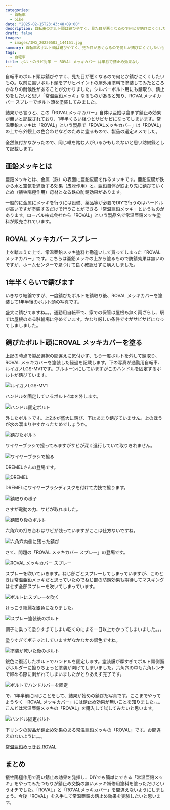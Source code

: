 ```yaml
---
categories:
  - 自転車
  - bike
date: "2025-02-15T23:43:48+09:00"
description: 自転車のボルト頭は錆びやすく、見た目が悪くなるので何とか錆びにくくしたいもの。「常温亜鉛メッキ」なるものがあると知り、「ROVALメッキカバー」を購入。しかしこの製品は亜鉛を含まず、「ROVAL」が正解でした。間違って購入してしまい、間違い防止として記録に残します。
draft: false
images:
  - images/IMG_20220503_144151.jpg
summary: 自転車のボルト頭は錆びやすく、見た目が悪くなるので何とか錆びにくくしたいもの。「常温亜鉛メッキ」なるものがあると知り、ROVALメッキカバー スプレーを購入しボルト頭を塗装、が、しかし、、、
tags:
  - 自転車
title: ボルトのサビ対策 － ROVAL メッキカバー は単独で錆止め効果なし
---
```


自転車のボルト頭は錆びやすく、見た目が悪くなるので何とか錆びにくくしたいもの。以前に黒いボルト頭をアサヒペイントの屋外用塗料で塗装してみたところかなりの耐候性があることが分かりました。シルバーボルト用にも錆取り、錆止めをしたいと思い「常温亜鉛メッキ」なるものがあると知り、ROVALメッキカバー スプレーでボルト頭を塗装してみました。

結果から言うと、この「ROVALメッキカバー」自体は亜鉛は含まず錆止め効果が無いと記載されており、1年半くらい経つとサビサビになってしまいます。常温亜鉛メッキは「ROVAL」という製品で「ROVALメッキカバー」は「ROVAL」の上から外観上の色合わせなどのために塗るもので、製品の選定ミスでした。

全然気付かなかったので、同じ轍を踏む人がいるかもしれないと思い防備録として記載します。

## 亜鉛メッキとは

亜鉛メッキとは、金属（鉄）の表面に亜鉛皮膜を作るメッキです。亜鉛皮膜が鉄から水と空気を遮断する効果（皮膜作用）と、亜鉛自体が鉄より先に錆びていくため（犠牲陽極作用）母材となる鉄の防錆効果があります。

一般的に金属にメッキを行うには設備、薬品等が必要でDIYで行うのはハードルが高いですが塗装するだけで行うことができる「常温亜鉛メッキ」というものがあります。ローバル株式会社から「ROVAL」という製品名で常温亜鉛メッキ塗料が販売されています。

## ROVAL メッキカバー スプレー

上を踏まえた上で、常温亜鉛メッキ塗料と勘違いして買ってしまった「ROVAL
メッキカバー」です。こちらは亜鉛メッキの上から塗るもので防錆効果は無いのですが、ホームセンターで見つけて良く確認せずに購入しました。

## 1年半くらいで錆びます

いきなり結論ですが、一度錆びたボルトを錆取り後、ROVAL
メッキカバーを塗装して1年半後のボルト頭の写真です。

盛大に錆びてますね。。。通勤用自転車で、家での保管は屋根も無く雨ざらし、駅では屋根のある駐輪場に停めています。かなり厳しい条件ですがサビサビになってしましました。

## 錆びたボルト頭にROVAL メッキカバーを塗る

上記の時点で製品選択の間違えに気付かず、もう一度ボルトを外して錆取り、ROVAL
メッキカバーを塗装した経過を記載します。下の写真が通勤用自転車、ルイガノLGS-MV1です。ブルホーンにしていますがこのハンドルを固定するボルトが錆びています。

![ルイガノLGS-MV1](./images/IMG_20220503_142016.jpg)

ハンドルを固定しているボルト4本を外します。

![ハンドル固定ボルト](./images/IMG_20220503_141943.jpg)

外したボルトです。上2本が盛大に錆び、下はあまり錆びていません。上のほうが水の溜まりやすかったためでしょうか。

![錆びたボルト](./images/IMG_20220503_142052.jpg)

ワイヤーブラシで擦ってみますがサビが深く進行していて取りきれません。

![ワイヤーブラシで擦る](./images/IMG_20220503_143118.jpg)

DREMELさんの登場です。

![DREMEL](./images/IMG_20220503_143341.jpg)

DREMELにワイヤーブラシディスクを付けて力技で擦ります。

![錆取りの様子](./images/IMG_20220503_143402.jpg)

さすが電動の力、サビが取れました。

![錆取り後のボルト](./images/IMG_20220503_144025.jpg)

六角穴の打ち合わはサビが残っていますがここは仕方ないですね。

![六角穴内側に残った錆び](./images/IMG_20220503_144100.jpg)

さて、問題の「ROVAL メッキカバー スプレー」の登場です。

![ROVAL メッキカバー スプレー](./images/IMG_20220503_144151.jpg)

スプレーを吹いていきます。ねじ部ごとスプレーしてしまっていますが、このときは常温亜鉛メッキだと思っていたのでねじ部の防錆効果も期待してマスキングはせず全部スプレーを吹いてしまっています。

![ボルトにスプレーを吹く](./images/IMG_20220503_144326.jpg)

けっこう綺麗な銀色になりました。

![スプレー塗装後のボルト](./images/IMG_20220503_152010.jpg)

調子に乗って塗りすぎてしまい乾くのにまる一日以上かかってしまいました。。。

塗りすぎてボテッとしていますがなかなかの銀色ですね。

![塗装が乾いた後のボルト](./images/IMG_20220507_110408.jpg)

銀色に復活したボルトでハンドルを固定します。塗装膜が厚すぎてボルト頭側面がホルダーに擦りちょっと塗装が剥げてしまいました。六角穴の中も六角レンチで締める際に剥がれてしまいましたがとりあえず完了です。

![ボルトでハンドルバーを固定](./images/IMG_20220507_111053.jpg)

で、1年半前に同じことをして、結果が始めの錆びた写真です。ここまでやってようやく「ROVAL
メッキカバー」には錆止め効果が無いことを知りました。。。こんどは常温亜鉛メッキの「ROVAL」を購入して試してみたいと思います。

![ハンドル固定ボルト](./images/IMG_20220503_141943.jpg)

下リンクの製品が錆止め効果のある常温亜鉛メッキの「ROVAL」です。お間違えのないように。。。

[常温亜鉛めっきお ROVAL](https://www.roval.co.jp/products/roval/)

## まとめ

犠牲陽極作用で高い錆止め効果を発揮し、DIYでも簡単にできる「常温亜鉛メッキ」をやってみたつもりが錆止め交換の無いメッキ補修用塗料を塗っただけというオチでした。「ROVAL」と「ROVALメッキカバー」を間違えないようにしましょう。今後「ROVAL」を入手して常温亜鉛の錆止め効果を実験したいと思います。
